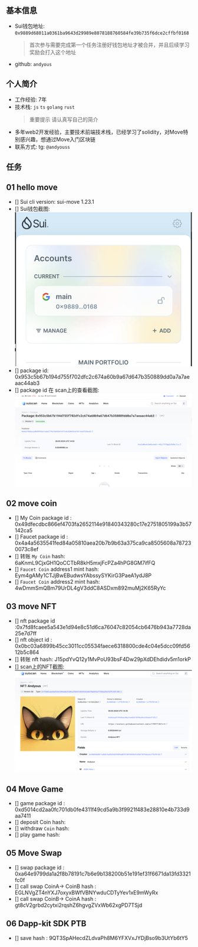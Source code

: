 ## 基本信息

- Sui钱包地址: `0x9889d68011a0361ba9643d29989e8078188760584fe39b735f6dce2cffbf0168`
  > 首次参与需要完成第一个任务注册好钱包地址才被合并，并且后续学习奖励会打入这个地址
- github: `andyous`

## 个人简介

- 工作经验: 7年
- 技术栈: `js` `ts` `golang` `rust`
  > 重要提示 请认真写自己的简介
- 多年web2开发经验，主要技术前端技术栈，已经学习了solidity，对Move特别感兴趣，想通过Move入门区块链
- 联系方式: tg: `@andyouss`

## 任务

## 01 hello move

- [] Sui cli version: sui-move 1.23.1
- [] Sui钱包截图: ![Sui钱包截图](./code/task1/assets/suiw.png)
- [] package id: 0x953c5b67b194d755f702dfc2c674a60b9a67d647b350889dd0a7a7aeaac44ab3
- [] package id 在 scan上的查看截图:![Scan截图](./code/task1/assets/suiscan.png)

## 02 move coin

- [] My Coin package id : 0x49dfecdbc866ef4703fa2652114e91840343280c17e2751805199a3b57142ca5
- [] Faucet package id : 0x4a4a5635541fed84a05810aea20b7b9b63a375ca9ca8505608a787230073c8ef
- [] 转账 `My Coin` hash: 6aKnmL9CjxGH1QoCCTbR8kH5mxjFcPZa4hPG8GM7ifFQ
- [] `Faucet Coin` address1 mint hash: Eym4gAMy1CTJjBwEBudwsYAbssySYKirG3PaeA1ydJ8P
- [] `Faucet Coin` address2 mint hash: 4wDmmSmQBm79UrDL4gV3ddC8ASDxm892muMj2K65RyYc

## 03 move NFT

- [] nft package id :0x7fd8fcaee5a543e1d94e8c51d6ca76047c82054cb6476b943a7728da25e7d7ff
- [] nft object id : 0x0bc03a6899b45cc3011cc05534faece6318800cde4c04e5dcc09fd5612b5c864
- [] 转账 nft hash: J15pdYvQ12y1MvPoU93bsF4Dw29pXdDEhdidv5m1orkP
- [] scan上的NFT截图:![Scan截图](./code/task3/assets/suinft.png)

## 04 Move Game

- [] game package id : 0xd5014cd2aa0fc701db0fe4311f49cd5a9b3f9921f483e28810e4b733d9aa7411
- [] deposit Coin hash:
- [] withdraw `Coin` hash:
- [] play game hash:

## 05 Move Swap

- [] swap package id : 0xa64e9799da1a2f8b78191c7b6e9b138200b51e191ef31f6671da13fd3321fc0f
- [] call swap CoinA-> CoinB hash : EGLNVgZT4nYXJ7oxyxBWfVBNYwduCDTyYev1xE9mWyRx
- [] call swap CoinB-> CoinA hash : gt8cV2grbd2cytxi2rqshZ6hgvgZVxWb62xgPD7TSjd

## 06 Dapp-kit SDK PTB

- [] save hash : 9QT3SpAHecdZLdvaPh8M6YFXVxJYDjBso9b3UtYb6tY5
